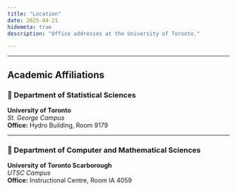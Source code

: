 ```yaml
---
title: "Location"
date: 2025-04-21
hidemeta: true
description: "Office addresses at the University of Toronto."

---
```


---

## Academic Affiliations

### 📍 Department of Statistical Sciences  
**University of Toronto**  
*St. George Campus*  
**Office:** Hydro Building, Room 9179  

---

### 📍 Department of Computer and Mathematical Sciences  
**University of Toronto Scarborough**  
*UTSC Campus*  
**Office:** Instructional Centre, Room IA 4059  
